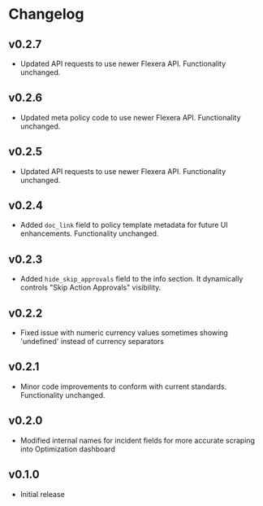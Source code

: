 # Changelog

## v0.2.7

- Updated API requests to use newer Flexera API. Functionality unchanged.

## v0.2.6

- Updated meta policy code to use newer Flexera API. Functionality unchanged.

## v0.2.5

- Updated API requests to use newer Flexera API. Functionality unchanged.

## v0.2.4

- Added `doc_link` field to policy template metadata for future UI enhancements. Functionality unchanged.

## v0.2.3

- Added `hide_skip_approvals` field to the info section. It dynamically controls "Skip Action Approvals" visibility.

## v0.2.2

- Fixed issue with numeric currency values sometimes showing 'undefined' instead of currency separators

## v0.2.1

- Minor code improvements to conform with current standards. Functionality unchanged.

## v0.2.0

- Modified internal names for incident fields for more accurate scraping into Optimization dashboard

## v0.1.0

- Initial release
